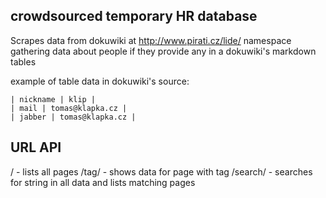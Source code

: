 crowdsourced temporary HR database
----------------------------------

Scrapes data from dokuwiki at http://www.pirati.cz/lide/ namespace gathering data about people if they provide any in a dokuwiki's markdown tables

example of table data in dokuwiki's source:
```
| nickname | klip |
| mail | tomas@klapka.cz |
| jabber | tomas@klapka.cz |
```

URL API
-------

/ - lists all pages
/tag/<tag> - shows data for page with tag <tag>
/search/<string> - searches for string in all data and lists matching pages
